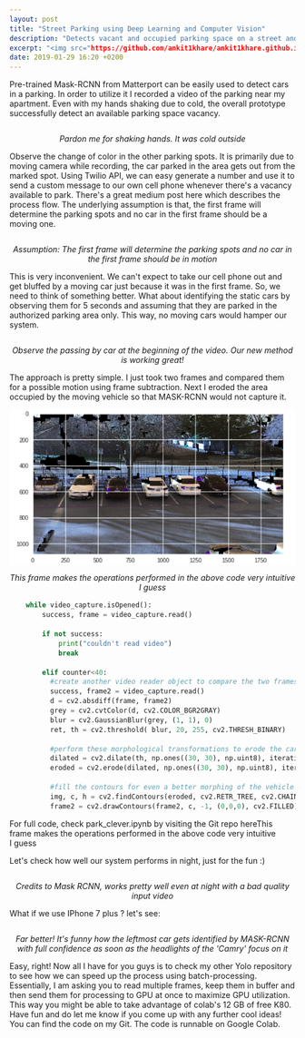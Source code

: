 ```yaml
---
layout: post
title: "Street Parking using Deep Learning and Computer Vision"
description: "Detects vacant and occupied parking space on a street and sends a text whenever a space is available to park"
excerpt: "<img src="https://github.com/ankit1khare/ankit1khare.github.io/blob/master/_posts/gifs/test_vid.gif?raw=true" style="max-width:100%;display: block;margin-left: auto;margin-right: auto;" alt>"
date: 2019-01-29 16:20 +0200
---
```


Pre-trained Mask-RCNN from Matterport can be easily used to detect cars in a parking. In order to utilize it I recorded a video of the parking near my apartment. Even with my hands shaking due to cold, the overall prototype successfully detect an available parking space vacancy.

<p>
    <img src="https://github.com/ankit1khare/ankit1khare.github.io/blob/master/_posts/gifs/test_vid.gif?raw=true" style="max-width:100%;display: block;margin-left: auto;margin-right: auto;" alt>
    <center>
      <em>Pardon me for shaking hands. It was cold outside</em>
    </center>
</p>

Observe the change of color in the other parking spots. It is primarily due to moving camera while recording, the car parked in the area gets out from the marked spot. Using Twilio API, we can easy generate a number and use it to send a custom message to our own cell phone whenever there's a vacancy available to park. There's a great medium post here which describes the process flow. The underlying assumption is that, the first frame will determine the parking spots and no car in the first frame should be a moving one.

<p>
    <img src="https://github.com/ankit1khare/ankit1khare.github.io/blob/master/_posts/gifs/assumption_test1.gif?raw=true" style="max-width:100%;display: block;margin-left: auto;margin-right: auto;" alt>
    <center>
      <em>Assumption: The first frame will determine the parking spots and no car in the first frame should be in motion</em>
    </center>
</p>


This is very inconvenient. We can't expect to take our cell phone out and get bluffed by a moving car just because it was in the first frame. So, we need to think of something better. What about identifying the static cars by observing them for 5 seconds and assuming that they are parked in the authorized parking area only. This way, no moving cars would hamper our system.

<p>
    <img src="https://github.com/ankit1khare/ankit1khare.github.io/blob/master/_posts/gifs/better_test1.gif?raw=true" style="max-width:100%;display: block;margin-left: auto;margin-right: auto;" alt>
    <center>
      <em>Observe the passing by car at the beginning of the video. Our new method is working great!</em>
    </center>
</p>


The approach is pretty simple. I just took two frames and compared them for a possible motion using frame subtraction. Next I eroded the area occupied by the moving vehicle so that MASK-RCNN would not capture it.
<p>
    <img src="https://github.com/ankit1khare/ankit1khare.github.io/blob/master/_posts/gifs/1_x6wTWuWlwlnic30Mj61S0g.png?raw=true" style="max-width:100%;display: block;margin-left: auto;margin-right: auto;" alt>
    <center>
      <em>This frame makes the operations performed in the above code very intuitive I guess</em>
    </center>
</p>

```python
    while video_capture.isOpened():
        success, frame = video_capture.read()

        if not success:
            print("couldn't read video")
            break

        elif counter<40:
          #create another video reader object to compare the two frames   and verify the possibility of motion
          success, frame2 = video_capture.read()
          d = cv2.absdiff(frame, frame2)  
          grey = cv2.cvtColor(d, cv2.COLOR_BGR2GRAY)
          blur = cv2.GaussianBlur(grey, (1, 1), 0)
          ret, th = cv2.threshold( blur, 20, 255, cv2.THRESH_BINARY)

          #perform these morphological transformations to erode the car which is moving so that it is not detected by MASKRCNN. Take the erosion levels to be high. 
          dilated = cv2.dilate(th, np.ones((30, 30), np.uint8), iterations=1 )
          eroded = cv2.erode(dilated, np.ones((30, 30), np.uint8), iterations=1 )

          #fill the contours for even a better morphing of the vehicle
          img, c, h = cv2.findContours(eroded, cv2.RETR_TREE, cv2.CHAIN_APPROX_SIMPLE)
          frame2 = cv2.drawContours(frame2, c, -1, (0,0,0), cv2.FILLED)

```



For full code, check park_clever.ipynb by visiting the Git repo hereThis frame makes the operations performed in the above code very intuitive I guess



Let's check how well our system performs in night, just for the fun :)

<p>
    <img src="https://github.com/ankit1khare/ankit1khare.github.io/blob/master/_posts/gifs/night_blur_test.gif?raw=true" style="max-width:100%;display: block;margin-left: auto;margin-right: auto;" alt>
    <center>
      <em>Credits to Mask RCNN, works pretty well even at night with a bad quality input video</em>
    </center>
</p>

What if we use IPhone 7 plus ? let's see:
<p>
    <img src="https://github.com/ankit1khare/ankit1khare.github.io/blob/master/_posts/gifs/night_better_test.gif?raw=true" style="max-width:100%;display: block;margin-left: auto;margin-right: auto;" alt>
    <center>
    <em>Far better! It's funny how the leftmost car gets identified by MASK-RCNN with full confidence as soon as the headlights of the 'Camry' focus on it</em>
    </center>
</p>

Easy, right! Now all I have for you guys is to check my other Yolo repository to see how we can speed up the process using batch-processing. Essentially, I am asking you to read multiple frames, keep them in buffer and then send them for processing to GPU at once to maximize GPU utilization. This way you might be able to take advantage of colab's 12 GB of free K80.
Have fun and do let me know if you come up with any further cool ideas! You can find the code on my Git. The code is runnable on Google Colab.
